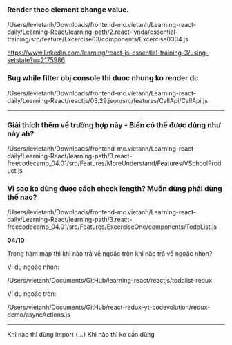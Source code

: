### Render theo element change value.
/Users/levietanh/Downloads/frontend-mc.vietanh/Learning-react-daily/Learning-React/learning-path/2.react-lynda/essential-training/src/feature/Excercise03/components/Excercise0304.js 

https://www.linkedin.com/learning/react-js-essential-training-3/using-setstate?u=2175986



### Bug while filter obj  console thi duoc nhung ko render dc

/Users/levietanh/Downloads/frontend-mc.vietanh/Learning-react-daily/Learning-React/reactjs/03.29.json/src/features/CallApi/CallApi.js

-------
### Giải thích thêm về trường hợp này - Biến có thể được dùng như này ah?

/Users/levietanh/Downloads/frontend-mc.vietanh/Learning-react-daily/Learning-React/learning-path/3.react-freecodecamp_04.01/src/Features/MoreUnderstand/Features/VSchoolProduct.js


### Vì sao ko dùng được cách check length? Muốn dùng phải dùng thế nao?

/Users/levietanh/Downloads/frontend-mc.vietanh/Learning-react-daily/Learning-React/learning-path/3.react-freecodecamp_04.01/src/Features/ExcerciseOne/components/TodoList.js


**04/10**

Trong hàm map thì khi nào trả về ngoặc tròn khi nào trả về ngoặc nhọn?

Ví dụ ngoặc nhọn:

/Users/vietanh/Documents/GitHub/learning-react/reactjs/todolist-redux

Ví dụ ngoặc tròn:

/Users/vietanh/Documents/GitHub/react-redux-yt-codevolution/redux-demo/asyncActions.js

----
Khi nào thì dùng import {...} Khi nào thì ko cần dùng


